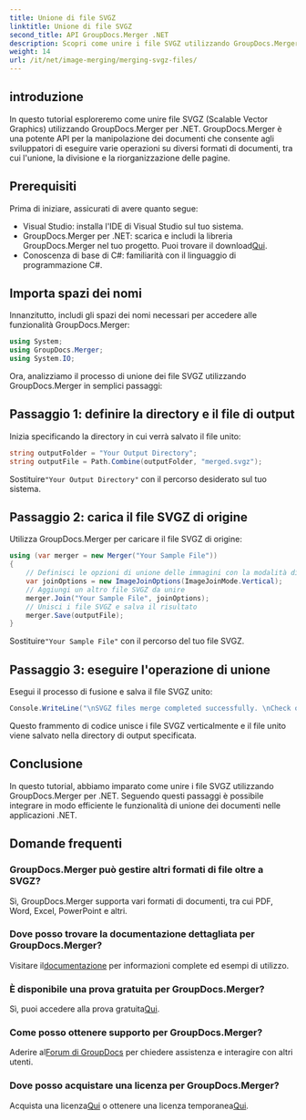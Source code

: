 ```yaml
---
title: Unione di file SVGZ
linktitle: Unione di file SVGZ
second_title: API GroupDocs.Merger .NET
description: Scopri come unire i file SVGZ utilizzando GroupDocs.Merger per .NET con questo tutorial passo passo. Migliora le tue capacità di manipolazione dei documenti.
weight: 14
url: /it/net/image-merging/merging-svgz-files/
---
```

## introduzione
In questo tutorial esploreremo come unire file SVGZ (Scalable Vector Graphics) utilizzando GroupDocs.Merger per .NET. GroupDocs.Merger è una potente API per la manipolazione dei documenti che consente agli sviluppatori di eseguire varie operazioni su diversi formati di documenti, tra cui l'unione, la divisione e la riorganizzazione delle pagine.
## Prerequisiti
Prima di iniziare, assicurati di avere quanto segue:
- Visual Studio: installa l'IDE di Visual Studio sul tuo sistema.
-  GroupDocs.Merger per .NET: scarica e includi la libreria GroupDocs.Merger nel tuo progetto. Puoi trovare il download[Qui](https://releases.groupdocs.com/merger/net/).
- Conoscenza di base di C#: familiarità con il linguaggio di programmazione C#.

## Importa spazi dei nomi
Innanzitutto, includi gli spazi dei nomi necessari per accedere alle funzionalità GroupDocs.Merger:
```csharp
using System; 
using GroupDocs.Merger;
using System.IO;
```

Ora, analizziamo il processo di unione dei file SVGZ utilizzando GroupDocs.Merger in semplici passaggi:
## Passaggio 1: definire la directory e il file di output
Inizia specificando la directory in cui verrà salvato il file unito:
```csharp
string outputFolder = "Your Output Directory";
string outputFile = Path.Combine(outputFolder, "merged.svgz");
```
 Sostituire`"Your Output Directory"` con il percorso desiderato sul tuo sistema.
## Passaggio 2: carica il file SVGZ di origine
Utilizza GroupDocs.Merger per caricare il file SVGZ di origine:
```csharp
using (var merger = new Merger("Your Sample File"))
{
    // Definisci le opzioni di unione delle immagini con la modalità di unione verticale
    var joinOptions = new ImageJoinOptions(ImageJoinMode.Vertical);
    // Aggiungi un altro file SVGZ da unire
    merger.Join("Your Sample File", joinOptions);
    // Unisci i file SVGZ e salva il risultato
    merger.Save(outputFile);
}
```
 Sostituire`"Your Sample File"` con il percorso del tuo file SVGZ.
## Passaggio 3: eseguire l'operazione di unione
Esegui il processo di fusione e salva il file SVGZ unito:
```csharp
Console.WriteLine("\nSVGZ files merge completed successfully. \nCheck output in {0}", outputFolder);
```
Questo frammento di codice unisce i file SVGZ verticalmente e il file unito viene salvato nella directory di output specificata.

## Conclusione
In questo tutorial, abbiamo imparato come unire i file SVGZ utilizzando GroupDocs.Merger per .NET. Seguendo questi passaggi è possibile integrare in modo efficiente le funzionalità di unione dei documenti nelle applicazioni .NET.

## Domande frequenti
### GroupDocs.Merger può gestire altri formati di file oltre a SVGZ?
Sì, GroupDocs.Merger supporta vari formati di documenti, tra cui PDF, Word, Excel, PowerPoint e altri.
### Dove posso trovare la documentazione dettagliata per GroupDocs.Merger?
 Visitare il[documentazione](https://tutorials.groupdocs.com/merger/net/) per informazioni complete ed esempi di utilizzo.
### È disponibile una prova gratuita per GroupDocs.Merger?
 Sì, puoi accedere alla prova gratuita[Qui](https://releases.groupdocs.com/).
### Come posso ottenere supporto per GroupDocs.Merger?
 Aderire al[Forum di GroupDocs](https://forum.groupdocs.com/c/merger/32) per chiedere assistenza e interagire con altri utenti.
### Dove posso acquistare una licenza per GroupDocs.Merger?
 Acquista una licenza[Qui](https://purchase.groupdocs.com/buy) o ottenere una licenza temporanea[Qui](https://purchase.groupdocs.com/temporary-license/).
